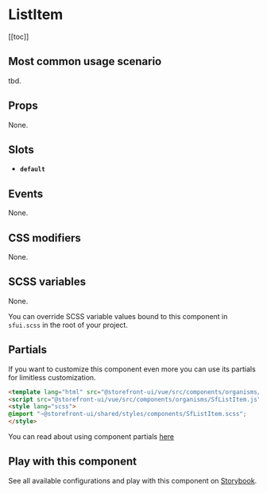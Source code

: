 # ListItem

<!-- No Component description -->


[[toc]]


## Most common usage scenario

tbd.


## Props

None.


## Slots

- **`default`**


## Events

None.


## CSS modifiers

None.


## SCSS variables

None.

You can override SCSS variable values bound to this component in `sfui.scss` in the root of your project.


## Partials

If you want to customize this component even more you can use its partials for limitless customization.

```html
<template lang="html" src="@storefront-ui/vue/src/components/organisms/SfListItem.html"></template>
<script src="@storefront-ui/vue/src/components/organisms/SfListItem.js"></script>
<style lang="scss">
@import "~@storefront-ui/shared/styles/components/SfListItem.scss";
</style>
```

You can read about using component partials [here](docs.storefrontui.io/customization)


## Play with this component

See all available configurations and play with this component on <a href="https://storybook.storefrontui.io/?path=/story/">Storybook</a>.
